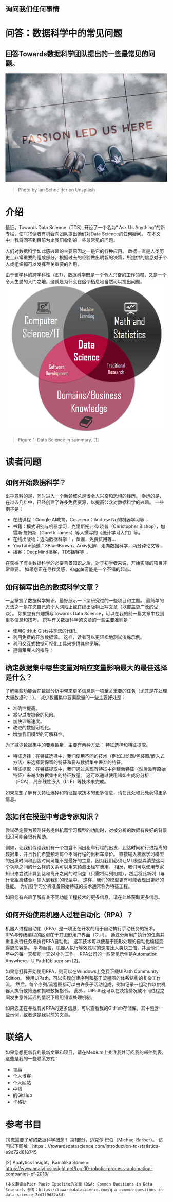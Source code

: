 ## 询问我们任何事情
# 问答：数据科学中的常见问题
## 回答Towards数据科学团队提出的一些最常见的问题。
![Photo by Ian Schneider on Unsplash](0*YA7oZ_Z36iQbeHB2)
> Photo by Ian Schneider on Unsplash

# 介绍

最近，Towards Data Science（TDS）开设了一个名为“ Ask Us Anything”的新专栏，使TDS读者有机会向团队提出他们对Data Science的任何疑问。 在本文中，我将回答到目前为止我们收到的一些最常见的问题。

人们对数据科学如此感兴趣的主要原因之一是它的各种应用。 数据一直是人类历史上非常重要的组成部分，根据过去的经验做出明智的决策，所提供的信息对于个人或组织都可以发挥至关重要的作用。

由于该学科的跨学科性（图1），数据科学既是一个令人兴奋的工作领域，又是一个令人生畏的入门之地。这就是为什么在这个栖息地自然可以提出问题。
![Figure 1: Data Science in summary. [1]](1*jd_xgOzAFw7rBklREtgOTQ.png)
> Figure 1: Data Science in summary. [1]

# 读者问题
## 如何开始数据科学？

出乎意料的是，同时进入一个新领域总是很令人兴奋和恐惧的经历。 幸运的是，在过去几年中，已经创建了许多免费资源，以提高公众对数据科学的兴趣。 一些例子是：
+ 在线课程：Google AI教育，Coursera：Andrew Ng的机器学习等...
+ 书籍：模式识别与机器学习，克里斯托弗·毕晓普（Christopher Bishop），加雷斯·詹姆斯（Gareth James）等人撰写的《统计学习入门》等。
+ 在线出版物：迈向数据科学！，蒸馏，免费试用等…
+ YouTube频道：3Blue1Brown，Arxiv见解，走向数据科学，两分钟论文等…
+ 播客：DeepMind播客，TDS播客等…

在获得了有关数据科学的必要背景知识之后，对于初学者来说，开始实际的项目非常重要。 如果您正在寻找灵感，Kaggle可能是一个不错的起点。
## 如何撰写出色的数据科学文章？

一旦掌握了数据科学知识，最好展示一下您研究过的一些项目和主题。 最简单的方法之一是在您自己的个人网站上或在线出版物上写文章（以覆盖更广泛的受众）。 如果您有兴趣撰写Towards Data Science，可以在我的前一篇文章中找到更多信息和技巧。 撰写有关数据科学的文章的一些主要准则是：
+ 使用GitHub Gists共享您的代码。
+ 利用免费的开放数据源。 这样，读者可以更轻松地测试演练示例。
+ 利用交互式数据可视化工具来提供其他见解。
+ 遵循策展人的指导！
## 确定数据集中哪些变量对响应变量影响最大的最佳选择是什么？

了解哪些功能会在数据分析中带来更多信息是一项至关重要的任务（尤其是在处理大量数据时！）。 减少数据集中要素数量的一些主要好处是：
+ 准确性提高。
+ 减少过度拟合的风险。
+ 加快训练速度。
+ 改进的数据可视化。
+ 增加我们模型的可解释性。

为了减少数据集中的要素数量，主要有两种方法： 特征选择和特征提取。
+ 特征选择：在特征选择中，我们使用不同的技术（例如过滤器/包装器/嵌入式方法）来选择要保留的特征和要从数据集中丢弃的特征。
+ 特征提取：在特征提取中，我们通过从现有特征中创建新特征（然后丢弃原始特征）来减少数据集中的特征数量。 这可以通过使用诸如主成分分析（PCA），局部线性嵌入（LLE）等技术来完成。

如果您想了解有关特征选择和特征提取技术的更多信息，请在此处和此处获得更多信息。
## 您如何在模型中考虑专家知识？

尝试确定要为预测任务提供机器学习模型的功能时，对被分析的数据有良好的背景知识可能会很有帮助。

例如，让我们假设我们有一个包含不同出租车行程的出发，到达时间和行进距离的数据集，并且我们希望预测每个不同行程的出租车票价。 直接输入机器学习模型的出发时间和到达时间可能不是最好的主意，因为我们必须让ML模型弄清楚这两个功能之间的什么样的关系可以用来预测出租车费用。 相反，我们可以使用专家知识来尝试计算到达和离开之间的时间差（只需将两列相减），然后将此新列（与行驶距离结合）输入到我们的模型中。 这样，我们的模型更有可能表现出更好的性能。 为机器学习分析准备原始特征的技术通常称为特征工程。

如果您有兴趣了解有关不同功能工程技术的更多信息，请在此处获取更多信息。
## 如何开始使用机器人过程自动化（RPA）？

机器人过程自动化（RPA）是一项正在开发的用于自动执行手动任务的技术。 RPA与传统编程的区别在于其图形用户界面（GUI）。 通过分解用户执行的任务并重复执行任务来执行RPA自动化。 这项技术可以使基于图形处理的自动化编程变得更加容易。 平均而言，机器人执行等效过程的速度比人类快三倍，并且他们一年中的每一天都能一天24小时工作。 RPA公司的一些常见示例是Automation Anywhere，UIPath和blueprism [2]。

如果您打算开始使用RPA，则可以在Windows上免费下载UIPath Community Edition。 使用UIPath，可以实现创建序列和基于流程图的体系结构的复杂工作流。 然后，每个序列/流程图都可以由许多子活动组成，例如记录一组动作以供机器人执行或筛选和抓取数据指令。 此外，UIPath还可以在决策情况或不同进程之间发生意外延迟的情况下启用错误处理机制。

如果您正在寻找有关RPA的更多信息，可以查看我的GitHub存储库，其中包含一些示例，或者这是我以前的文章。
# 联络人

如果您想更新我的最新文章和项目，请在Medium上关注我并订阅我的邮件列表。 这些是我的一些联系方式：
+ 领英
+ 个人博客
+ 个人网站
+ 中档
+ 的GitHub
+ 卡格勒
# 参考书目

[1]您需要了解的数据科学概念！ 第1部分，迈克尔·巴伯（Michael Barber）。 访问以下网址：https：//towardsdatascience.com/introduction-to-statistics-e9d72d818745

[2] Analytics Insight，Kamalika Some = https://www.analyticsinsight.net/top-10-robotic-process-automation-companies-of-2018/
```
(本文翻译自Pier Paolo Ippolito的文章《Q&A: Common Questions in Data Science》，参考：https://towardsdatascience.com/q-a-common-questions-in-data-science-7cd7f9d82a8d)
```

